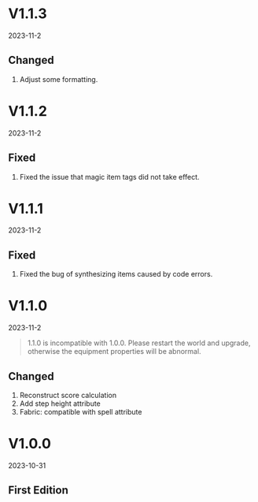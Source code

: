 # V1.1.3

2023-11-2

## Changed

1. Adjust some formatting.

# V1.1.2

2023-11-2

## Fixed

1. Fixed the issue that magic item tags did not take effect.

# V1.1.1

2023-11-2

## Fixed

1. Fixed the bug of synthesizing items caused by code errors.

# V1.1.0

2023-11-2

> 1.1.0 is incompatible with 1.0.0. Please restart the world and upgrade, otherwise the equipment properties will be abnormal.

## Changed

1. Reconstruct score calculation
2. Add step height attribute
3. Fabric: compatible with spell attribute

# V1.0.0

2023-10-31

## First Edition